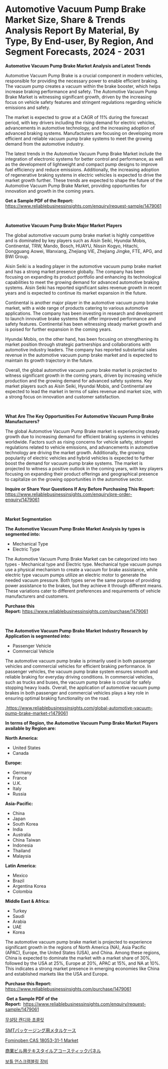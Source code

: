 <p><h1>Automotive Vacuum Pump Brake Market Size, Share & Trends Analysis Report By Material, By Type, By End-user, By Region, And Segment Forecasts, 2024 - 2031</h1></p><p><strong>Automotive Vacuum Pump Brake Market Analysis and Latest Trends</strong></p>
<p><p>Automotive Vacuum Pump Brake is a crucial component in modern vehicles, responsible for providing the necessary power to enable efficient braking. The vacuum pump creates a vacuum within the brake booster, which helps increase braking performance and safety. The Automotive Vacuum Pump Brake Market is witnessing significant growth, driven by the increasing focus on vehicle safety features and stringent regulations regarding vehicle emissions and safety.</p><p>The market is expected to grow at a CAGR of 11% during the forecast period, with key drivers including the rising demand for electric vehicles, advancements in automotive technology, and the increasing adoption of advanced braking systems. Manufacturers are focusing on developing more efficient and reliable vacuum pump brake systems to meet the growing demand from the automotive industry.</p><p>The latest trends in the Automotive Vacuum Pump Brake Market include the integration of electronic systems for better control and performance, as well as the development of lightweight and compact pump designs to improve fuel efficiency and reduce emissions. Additionally, the increasing adoption of regenerative braking systems in electric vehicles is expected to drive the market growth further. These trends are expected to shape the future of the Automotive Vacuum Pump Brake Market, providing opportunities for innovation and growth in the coming years.</p></p>
<p><strong>Get a Sample PDF of the Report:&nbsp;</strong> <a href="https://www.reliablebusinessinsights.com/enquiry/request-sample/1479061">https://www.reliablebusinessinsights.com/enquiry/request-sample/1479061</a></p>
<p>&nbsp;</p>
<p><strong>Automotive Vacuum Pump Brake Major Market Players</strong></p>
<p><p>The global automotive vacuum pump brake market is highly competitive and is dominated by key players such as Aisin Seiki, Hyundai Mobis, Continental, TRW, Mando, Bosch, HUAYU, Nissin Kogyo, Hitachi, Dongguang Aowei, Wanxiang, Zhejiang VIE, Zhejiang Jingke, FTE, APG, and BWI Group.</p><p>Aisin Seiki is a leading player in the automotive vacuum pump brake market and has a strong market presence globally. The company has been focusing on expanding its product portfolio and enhancing its technological capabilities to meet the growing demand for advanced automotive braking systems. Aisin Seiki has reported significant sales revenue growth in recent years and is expected to continue its market expansion in the future.</p><p>Continental is another major player in the automotive vacuum pump brake market, with a wide range of products catering to various automotive applications. The company has been investing in research and development to launch innovative brake systems that offer improved performance and safety features. Continental has been witnessing steady market growth and is poised for further expansion in the coming years.</p><p>Hyundai Mobis, on the other hand, has been focusing on strengthening its market position through strategic partnerships and collaborations with automotive industry leaders. The company has reported substantial sales revenue in the automotive vacuum pump brake market and is expected to maintain its growth trajectory in the future.</p><p>Overall, the global automotive vacuum pump brake market is projected to witness significant growth in the coming years, driven by increasing vehicle production and the growing demand for advanced safety systems. Key market players such as Aisin Seiki, Hyundai Mobis, and Continental are expected to lead the market in terms of sales revenue and market size, with a strong focus on innovation and customer satisfaction.</p></p>
<p>&nbsp;</p>
<p><strong>What Are The Key Opportunities For Automotive Vacuum Pump Brake Manufacturers?</strong></p>
<p><p>The global Automotive Vacuum Pump Brake market is experiencing steady growth due to increasing demand for efficient braking systems in vehicles worldwide. Factors such as rising concerns for vehicle safety, stringent regulations related to vehicle emissions, and advancements in automotive technology are driving the market growth. Additionally, the growing popularity of electric vehicles and hybrid vehicles is expected to further boost the demand for vacuum pump brake systems. The market is projected to witness a positive outlook in the coming years, with key players focusing on expanding their product offerings and geographical presence to capitalize on the growing opportunities in the automotive sector.</p></p>
<p><strong>Inquire or Share Your Questions If Any Before Purchasing This Report:</strong> <a href="https://www.reliablebusinessinsights.com/enquiry/pre-order-enquiry/1479061">https://www.reliablebusinessinsights.com/enquiry/pre-order-enquiry/1479061</a></p>
<p>&nbsp;</p>
<p><strong>Market Segmentation</strong></p>
<p><strong>The Automotive Vacuum Pump Brake Market Analysis by types is segmented into:</strong></p>
<p><ul><li>Mechanical Type</li><li>Electric Type</li></ul></p>
<p><p>The Automotive Vacuum Pump Brake Market can be categorized into two types - Mechanical type and Electric type. Mechanical type vacuum pumps use a physical mechanism to create a vacuum for brake assistance, while electric type vacuum pumps utilize an electric motor to generate the needed vacuum pressure. Both types serve the same purpose of providing power assistance to the brakes, but they achieve it through different means. These variations cater to different preferences and requirements of vehicle manufacturers and customers.</p></p>
<p><strong>Purchase this Report:&nbsp;</strong><a href="https://www.reliablebusinessinsights.com/purchase/1479061">https://www.reliablebusinessinsights.com/purchase/1479061</a></p>
<p>&nbsp;</p>
<p><strong>The Automotive Vacuum Pump Brake Market Industry Research by Application is segmented into:</strong></p>
<p><ul><li>Passenger Vehicle</li><li>Commercial Vehicle</li></ul></p>
<p><p>The automotive vacuum pump brake is primarily used in both passenger vehicles and commercial vehicles for efficient braking performance. In passenger vehicles, the vacuum pump brake system ensures smooth and reliable braking for everyday driving conditions. In commercial vehicles, such as trucks and buses, the vacuum pump brake is crucial for safely stopping heavy loads. Overall, the application of automotive vacuum pump brakes in both passenger and commercial vehicles plays a key role in ensuring optimal braking functionality on the road.</p></p>
<p><a href="https://www.reliablebusinessinsights.com/global-automotive-vacuum-pump-brake-market-r1479061">&nbsp;https://www.reliablebusinessinsights.com/global-automotive-vacuum-pump-brake-market-r1479061</a></p>
<p><strong>In terms of Region, the Automotive Vacuum Pump Brake Market Players available by Region are:</strong></p>
<p>
    <p> <strong> North America: </strong>
        <ul>
            <li>United States</li>
            <li>Canada</li>
        </ul>
        </p> 
    <p> <strong> Europe: </strong>
        <ul>
            <li>Germany</li>
            <li>France</li>
            <li>U.K.</li>
            <li>Italy</li>
            <li>Russia</li>
        </ul>
        </p> 
    <p> <strong> Asia-Pacific: </strong>
        <ul>
            <li>China</li>
            <li>Japan</li>
            <li>South Korea</li>
            <li>India</li>
            <li>Australia</li>
            <li>China Taiwan</li>
            <li>Indonesia</li>
            <li>Thailand</li>
            <li>Malaysia</li>
        </ul>
        </p> 
    <p> <strong> Latin America: </strong>
        <ul>
            <li>Mexico</li>
            <li>Brazil</li>
            <li>Argentina Korea</li>
            <li>Colombia</li>
        </ul>
        </p> 
    <p> <strong> Middle East & Africa: </strong>
        <ul>
            <li>Turkey</li>
            <li>Saudi</li>
            <li>Arabia</li>
            <li>UAE</li>
            <li>Korea</li>
        </ul>
    </p>
    </p>
<p><p>The automotive vacuum pump brake market is projected to experience significant growth in the regions of North America (NA), Asia Pacific (APAC), Europe, the United States (USA), and China. Among these regions, China is expected to dominate the market with a market share of 30%, followed by the USA at 25%, Europe at 20%, APAC at 15%, and NA at 10%. This indicates a strong market presence in emerging economies like China and established markets like the USA and Europe.</p></p>
<p><strong>Purchase this Report: </strong><a href="https://www.reliablebusinessinsights.com/purchase/1479061">https://www.reliablebusinessinsights.com/purchase/1479061</a></p>
<p>&nbsp;<strong>Get a Sample PDF of the Report:&nbsp;&nbsp;</strong><a href="https://www.reliablebusinessinsights.com/enquiry/request-sample/1479061">https://www.reliablebusinessinsights.com/enquiry/request-sample/1479061</a></p>
<p><strong></strong></p>
<p><p><a href="https://github.com/WilburKihn5676/Market-Research-Report-List-1/blob/main/750057087352.md">무설탕 캔디와 초콜릿</a></p><p><a href="https://github.com/sghwr779811674/Market-Research-Report-List-2/blob/main/5520643103254.md">SMTパッケージング用メタルケース</a></p><p><a href="https://github.com/seekum/Market-Research-Report-List-3/blob/main/fominoben-cas-18053-31-1-market.md">Fominoben CAS 18053-31-1 Market</a></p><p><a href="https://github.com/lily-u-genius/Market-Research-Report-List-1/blob/main/464811295707.md">商業ビル用テキスタイルアコースティックパネル</a></p><p><a href="https://github.com/wallacBahrtyinger567686/Market-Research-Report-List-1/blob/main/280987287353.md">보틀 언스크램블링 장비</a></p></p>